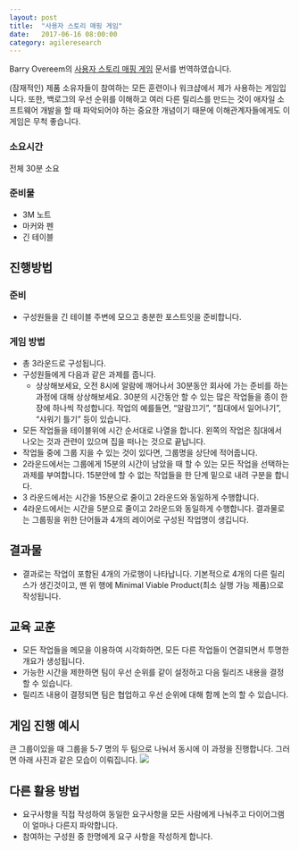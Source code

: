 ```yaml
---
layout: post
title:  "사용자 스토리 매핑 게임"
date:   2017-06-16 08:00:00
category: agileresearch
---
```


Barry Overeem의 [사용자 스토리 매핑 게임](http://www.barryovereem.com/the-user-story-mapping-game/) 문서를 번역하였습니다.

(잠재적인) 제품 소유자들이 참여하는 모든 훈련이나 워크샵에서 제가 사용하는 게임입니다. 또한, 백로그의 우선 순위를 이해하고 여러 다른 릴리스를 만드는 것이 애자일 소프트웨어 개발을 할 때 파악되어야 하는 중요한 개념이기 때문에 이해관계자들에게도 이 게임은 무척 좋습니다.

### 소요시간
전체 30분 소요

### 준비물
* 3M 노트
* 마커와 펜
* 긴 테이블

## 진행방법

### 준비
* 구성원들을 긴 테이블 주변에 모으고 충분한 포스트잇을 준비합니다.

### 게임 방법
* 총 3라운드로 구성됩니다.
* 구성원들에게 다음과 같은 과제를 줍니다. 
  * 상상해보세요, 오전 8시에 알람에 깨어나서 30분동안 회사에 가는 준비를 하는 과정에 대해 상상해보세요. 30분의 시간동안 할 수 있는 많은 작업들을 종이 한장에 하나씩 작성합니다. 작업의 예를들면, “알람끄기”, “침대에서 일어나기”, “샤워기 틀기” 등이 있습니다.
* 모든 작업들을 테이블위에 시간 순서대로 나열을 합니다. 왼쪽의 작업은 침대에서 나오는 것과 관련이 있으며 집을 떠나는 것으로 끝납니다.
* 작업들 중에 그룹 지을 수 있는 것이 있다면, 그룹명을 상단에 적어줍니다.
* 2라운드에서는 그룹에게 15분의 시간이 남았을 때 할 수 있는 모든 작업을 선택하는 과제를 부여합니다. 15분안에 할 수 없는 작업들을 한 단계 밑으로 내려 구분을 합니다.
* 3 라운드에서는 시간을 15분으로 줄이고 2라운드와 동일하게 수행합니다.
* 4라운드에서는 시간을 5분으로 줄이고 2라운드와 동일하게 수행합니다. 결과물로는 그룹핑을 위한 단어들과 4개의 레이어로 구성된 작업명이 생깁니다.

## 결과물
* 결과로는 작업이 포함된 4개의 가로행이 나타납니다. 기본적으로 4개의 다른 릴리스가 생긴것이고, 맨 위 행에 Minimal Viable Product(최소 실행 가능 제품)으로 작성됩니다.

## 교육 교훈
* 모든 작업들을 메모을 이용하여 시각화하면, 모든 다른 작업들이 연결되면서 투명한 개요가 생성됩니다.
* 가능한 시간을 제한하면 팀이 우선 순위를 같이 설정하고 다음 릴리즈 내용을 결정할 수 있습니다.
* 릴리즈 내용이 결정되면 팀은 협업하고 우선 순위에 대해 함께 논의 할 수 있습니다.

## 게임 진행 예시
큰 그룹이있을 때 그룹을 5-7 명의 두 팀으로 나눠서 동시에 이 과정을 진행합니다. 그러면 아래 사진과 같은 모습이 이뤄집니다.
<img src="/images/agileresearch/examplesofthegame.jpg"/>


## 다른 활용 방법
* 요구사항을 직접 작성하여 동일한 요구사항을 모든 사람에게 나눠주고 다이어그램이 얼마나 다른지 파악합니다.
* 참여하는 구성원 중 한명에게 요구 사항을 작성하게 합니다.



